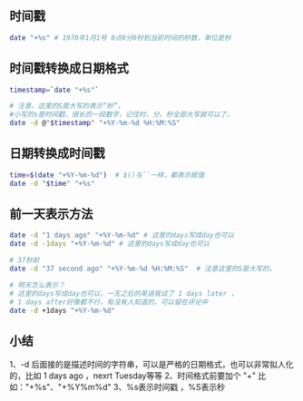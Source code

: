 ## 时间戳
```sh
date "+%s" # 1970年1月1号 0点0分0秒到当前时间的秒数，单位是秒
```

## 时间戳转换成日期格式
```sh
timestamp=`date "+%s"`

# 注意，这里的S是大写的表示“秒”，
#小写的s是时间戳，很长的一段数字，记住时，分，秒全部大写就可以了。
date -d @"$timestamp" "+%Y-%m-%d %H:%M:%S" 
```

## 日期转换成时间戳
```sh
time=$(date "+%Y-%m-%d")  # $()与``一样，都表示赋值
date -d "$time" "+%s"
```

## 前一天表示方法
```sh
date -d "1 days ago" "+%Y-%m-%d" # 这里的days写成day也可以
date -d -1days "+%Y-%m-%d" # 这里的days写成day也可以

# 37秒前
date -d "37 second ago" "+%Y-%m-%d %H:%M:%S"  # 注意这里的S是大写的，

# 明天怎么表示？
# 这里的days写成day也可以，一天之后的英语我试了 1 days later ，
# 1 days after好像都不行，有没有人知道的，可以留在评论中
date -d +1days "+%Y-%m-%d" 
```
## 小结
1、-d 后面接的是描述时间的字符串，可以是严格的日期格式，也可以非常拟人化的，比如 1 days ago ，nexrt Tuesday等等
2、时间格式前要加个 "+" 比如："+%s"、"+%Y%m%d"
3、%s表示时间戳 ，%S表示秒